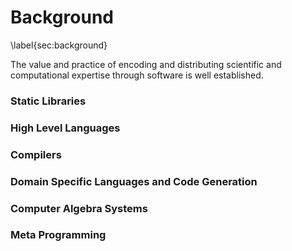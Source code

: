 
Background
==========

\label{sec:background}

The value and practice of encoding and distributing scientific and
computational expertise through software is well established. 

### Static Libraries

### High Level Languages

### Compilers

### Domain Specific Languages and Code Generation

### Computer Algebra Systems

### Meta Programming
